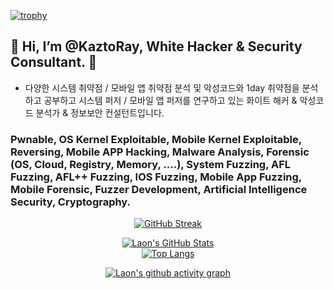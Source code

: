 [![trophy](https://github-profile-trophy.vercel.app/?username=KaztoRay&theme=algolia&column=10)](https://github.com/Luon/)

## 💫 Hi, I’m @KaztoRay, White Hacker & Security Consultant. 💫

- 다양한 시스템 취약점 / 모바일 앱 취약점 분석 및 악성코드와 1day 취약점을 분석하고 공부하고 시스템 퍼저 / 모바일 앱 퍼저를 연구하고 있는 화이트 해커 & 악성코드 분석가 & 정보보안 컨설턴트입니다.

### Pwnable, OS Kernel Exploitable, Mobile Kernel Exploitable, Reversing, Mobile APP Hacking, Malware Analysis, Forensic (OS, Cloud, Registry, Memory, ....), System Fuzzing, AFL Fuzzing, AFL++ Fuzzing, IOS Fuzzing, Mobile App Fuzzing, Mobile Forensic, Fuzzer Development, Artificial Intelligence Security, Cryptography.

<div align = "center">

[![GitHub Streak](https://github-readme-streak-stats.herokuapp.com/?user=KaztoRay&theme=holi-theme)](https://git.io/streak-stats)

[![Laon's GitHub Stats](https://github-readme-stats.vercel.app/api?username=KaztoRay&hide=contribs,prs&show_icons=true&theme=ambient_gradient)](https://github.com/anuraghazra/github-readme-stats)
<br>
[![Top Langs](https://github-readme-stats.vercel.app/api/top-langs/?username=KaztoRay&langs_count=10&hide=contribs,prs&show_icons=true&theme=ambient_gradient)](https://github.com/anuraghazra/github-readme-stats)

[![Laon's github activity graph](https://github-readme-activity-graph.vercel.app/graph?username=KaztoRay&theme=react-dark&border=true)](https://github.com/ashutosh00710/github-readme-activity-graph)

</div>
 
 

